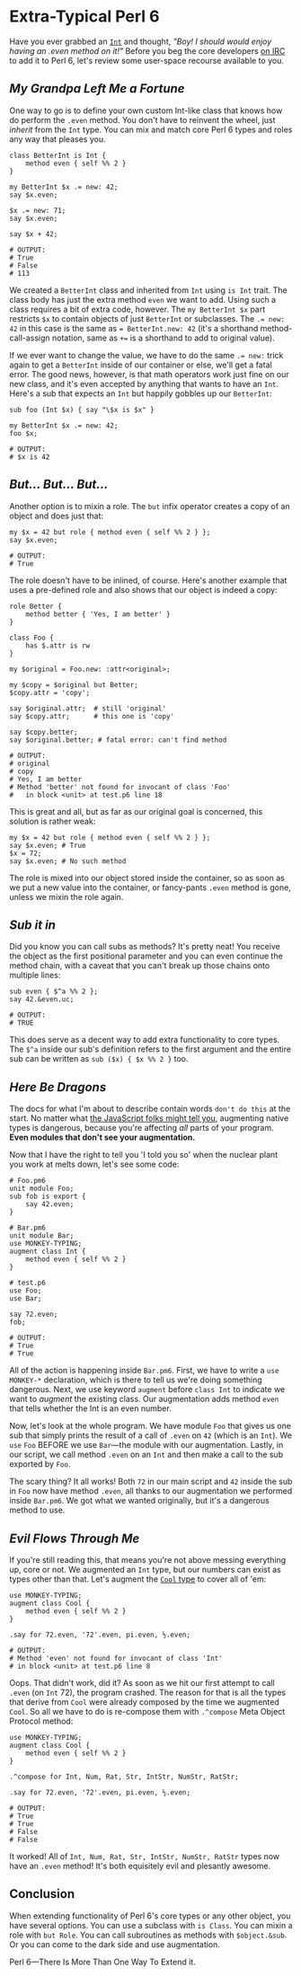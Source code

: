 # Extra-Typical Perl 6

Have you ever grabbed an [`Int`](http://docs.perl6.org/type/Int) and thought, *"Boy! I should would enjoy having an .even method on it!"* Before you beg the core developers [on IRC](irc://irc.freenode.net/#perl6) to add it to Perl 6, let's review some user-space recourse available to you.

## *My Grandpa Left Me a Fortune*

One way to go is to define your own custom Int-like class that knows how do perform the `.even` method. You don't have to reinvent the wheel, just *inherit* from the `Int` type. You can mix and match core Perl 6 types and roles any way that pleases you.

    class BetterInt is Int {
        method even { self %% 2 }
    }

    my BetterInt $x .= new: 42;
    say $x.even;

    $x .= new: 71;
    say $x.even;

    say $x + 42;

    # OUTPUT:
    # True
    # False
    # 113

We created a `BetterInt` class and inherited from `Int` using `is Int` trait. The class body has just
the extra method `even` we want to add. Using such a class requires a bit of extra code, however.
The `my BetterInt $x` part restricts `$x` to contain objects of just `BetterInt` or subclasses. The
`.= new: 42` in this case is the same as `= BetterInt.new: 42` (it's a shorthand method-call-assign notation, same as `+=` is a shorthand to add to original value).

If we ever want to change the value, we have to do the same `.= new:` trick again to get a `BetterInt` inside of our container or else, we'll get a fatal error.
The good news, however, is that math operators work just fine on our new
class, and it's even accepted by anything that wants to have an `Int`. Here's a sub that expects an
`Int` but happily gobbles up our `BetterInt`:

    sub foo (Int $x) { say "\$x is $x" }

    my BetterInt $x .= new: 42;
    foo $x;

    # OUTPUT:
    # $x is 42

## *But... But... But...*

Another option is to mixin a role.
The `but` infix operator creates a copy of an object and does just that:

    my $x = 42 but role { method even { self %% 2 } };
    say $x.even;

    # OUTPUT:
    # True

The role doesn't have to be inlined, of course. Here's another example that uses a pre-defined role and also shows that our object is indeed a copy:

    role Better {
        method better { 'Yes, I am better' }
    }

    class Foo {
        has $.attr is rw
    }

    my $original = Foo.new: :attr<original>;

    my $copy = $original but Better;
    $copy.attr = 'copy';

    say $original.attr;  # still 'original'
    say $copy.attr;      # this one is 'copy'

    say $copy.better;
    say $original.better; # fatal error: can't find method

    # OUTPUT:
    # original
    # copy
    # Yes, I am better
    # Method 'better' not found for invocant of class 'Foo'
    #   in block <unit> at test.p6 line 18

This is great and all, but as far as our original goal is concerned, this solution is rather weak:

    my $x = 42 but role { method even { self %% 2 } };
    say $x.even; # True
    $x = 72;
    say $x.even; # No such method

The role is mixed into our object stored inside the container, so as soon as we put a new value into the container, or fancy-pants `.even` method is gone, unless we mixin the role again.

## *Sub it in*

Did you know you can call subs as methods? It's pretty neat! You receive the object as the first
positional parameter and you can even continue the method chain, with a caveat that you can't break up those chains onto multiple lines:

    sub even { $^a %% 2 };
    say 42.&even.uc;

    # OUTPUT:
    # TRUE

This does serve as a decent way to add extra functionality to core types. The `$^a` inside our sub's
definition refers to the first argument and the entire sub can be written as `sub ($x) { $x %% 2 }` too.

## *Here Be Dragons*

The docs for what I'm about to describe contain words `don't do this` at the start. No matter what
[the JavaScript folks might tell you](http://shop.oreilly.com/product/9780596517748.do), augmenting native
types is dangerous, because you're affecting *all* parts of your program. **Even modules that don't
see your augmentation.**

Now that I have the right to tell you 'I told you so' when the nuclear plant you work at melts down, let's see some code:

    # Foo.pm6
    unit module Foo;
    sub fob is export {
        say 42.even;
    }

    # Bar.pm6
    unit module Bar;
    use MONKEY-TYPING;
    augment class Int {
        method even { self %% 2 }
    }

    # test.p6
    use Foo;
    use Bar;

    say 72.even;
    fob;

    # OUTPUT:
    # True
    # True

All of the action is happening inside `Bar.pm6`. First, we have to write a `use MONKEY-*` declaration, which is there to tell us we're doing something dangerous. Next, we use keyword `augment` before `class Int`
to indicate we want to *augment* the existing class. Our augmentation adds method `even` that tells whether
the Int is an even number.

Now, let's look at the whole program. We have module `Foo` that gives us one sub that simply prints the result of a call of `.even` on `42` (which is an `Int`). We `use` `Foo` BEFORE we use `Bar`—the module with our augmentation. Lastly, in our script, we call method `.even` on an `Int` and then make a call to the sub exported by `Foo`.

The scary thing? It all works! Both `72` in our main script and `42` inside the sub in `Foo` now have method `.even`, all thanks to our augmentation we performed inside `Bar.pm6`. We got what we wanted originally, but it's a dangerous method to use.

## *Evil Flows Through Me*

If you're still reading this, that means you're not above messing everything up, core or not. We augmented an `Int` type, but our numbers can exist as types other than that. Let's augment the [`Cool` type](http://docs.perl6.org/type/Cool) to cover all of 'em:

    use MONKEY-TYPING;
    augment class Cool {
        method even { self %% 2 }
    }

    .say for 72.even, '72'.even, pi.even, ½.even;

    # OUTPUT:
    # Method 'even' not found for invocant of class 'Int'
    # in block <unit> at test.p6 line 8

Oops. That didn't work, did it? As soon as we hit our first attempt to call `.even` (on `Int` 72), the
program crashed. The reason for that is all the types that derive from `Cool` were already composed by the
time we augmented `Cool`. So all we have to do is re-compose them with `.^compose` Meta Object Protocol method:

    use MONKEY-TYPING;
    augment class Cool {
        method even { self %% 2 }
    }

    .^compose for Int, Num, Rat, Str, IntStr, NumStr, RatStr;

    .say for 72.even, '72'.even, pi.even, ½.even;

    # OUTPUT:
    # True
    # True
    # False
    # False

It worked! All of `Int, Num, Rat, Str, IntStr, NumStr, RatStr` types now have an `.even` method! It's both
equisitely evil and plesantly awesome.

## Conclusion

When extending functionality of Perl 6's core types or any other object, you have several options. You can use a subclass with `is Class`. You can mixin a role with `but Role`. You can call subroutines as
methods with `$object.&sub`. Or you can come to the dark side and use augmentation.

Perl 6—There Is More Than One Way To Extend it.

    
